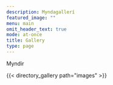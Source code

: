 ```yaml
---
description: Myndagallerí
featured_image: ""
menu: main
omit_header_text: true
mode: at-once
title: Gallery
type: page
---
```


Myndir


{{< directory_gallery path="images" >}}
